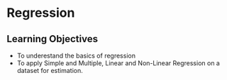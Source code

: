# Regression
## Learning Objectives
- To underestand the basics of regression
- To apply Simple and Multiple, Linear and Non-Linear Regression on a dataset for estimation.
